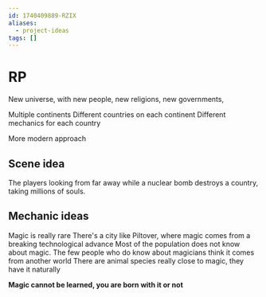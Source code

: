 ```yaml
---
id: 1740409889-RZIX
aliases:
  - project-ideas
tags: []
---
```


# RP

New universe, with new people, new religions, new governments,

Multiple continents
Different countries on each continent
Different mechanics for each country

More modern approach

## Scene idea

The players looking from far away while a nuclear bomb destroys a country, taking millions of souls.

## Mechanic ideas

Magic is really rare
There's a city like Piltover, where magic comes from a breaking technological advance
Most of the population does not know about magic. The few people who do know about magicians think it comes from another world
There are animal species really close to magic, they have it naturally

**Magic cannot be learned, you are born with it or not**
